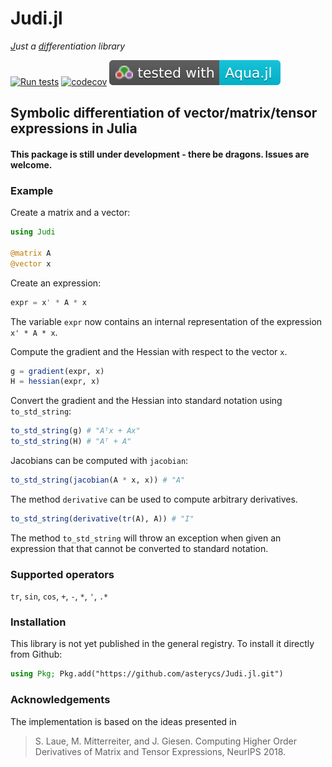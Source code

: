 # Judi.jl

_<ins>J</ins>ust a <ins>di</ins>fferentiation library_

[![Run tests](https://github.com/asterycs/Judi.jl/actions/workflows/CI.yml/badge.svg)](https://github.com/asterycs/Judi.jl/actions/workflows/CI.yml)
[![codecov](https://codecov.io/gh/asterycs/Judi.jl/graph/badge.svg?token=XIVXM5EPAC)](https://codecov.io/gh/asterycs/Judi.jl)
[![Aqua QA](https://raw.githubusercontent.com/JuliaTesting/Aqua.jl/master/badge.svg)](https://github.com/JuliaTesting/Aqua.jl)

## Symbolic differentiation of vector/matrix/tensor expressions in Julia

#### This package is still under development - there be dragons. Issues are welcome.

### Example

Create a matrix and a vector:

```julia
using Judi

@matrix A
@vector x
```
Create an expression:
```julia
expr = x' * A * x
```
The variable `expr` now contains an internal representation of the expression `x' * A * x`.

Compute the gradient and the Hessian with respect to the vector `x`.
```julia
g = gradient(expr, x)
H = hessian(expr, x)
```
Convert the gradient and the Hessian into standard notation using `to_std_string`:
```julia
to_std_string(g) # "Aᵀx + Ax"
to_std_string(H) # "Aᵀ + A"
```

Jacobians can be computed with `jacobian`:

```julia
to_std_string(jacobian(A * x, x)) # "A"
```

The method `derivative` can be used to compute arbitrary derivatives.

```julia
to_std_string(derivative(tr(A), A)) # "I"
```
The method `to_std_string` will throw an exception when given an expression that that cannot be converted to
standard notation.

### Supported operators

`tr`, `sin`, `cos`, `+`, `-`, `*`, `'`, `.*`

### Installation

This library is not yet published in the general registry. To install it directly from Github:

```julia
using Pkg; Pkg.add("https://github.com/asterycs/Judi.jl.git")
```

### Acknowledgements

The implementation is based on the ideas presented in

> S. Laue, M. Mitterreiter, and J. Giesen.
> Computing Higher Order Derivatives of Matrix and Tensor Expressions, NeurIPS 2018.
